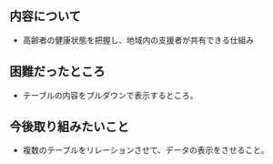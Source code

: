 ## 内容について
- 高齢者の健康状態を把握し、地域内の支援者が共有できる仕組み
## 困難だったところ
- テーブルの内容をプルダウンで表示するところ。
## 今後取り組みたいこと
- 複数のテーブルをリレーションさせて、データの表示をさせること。